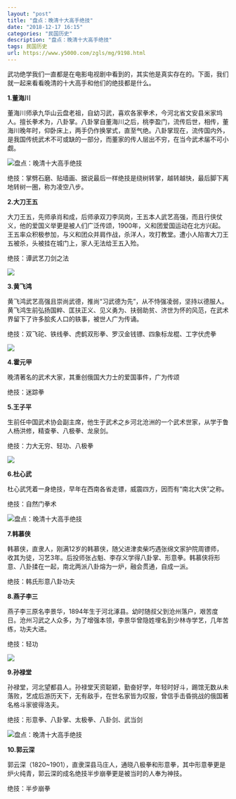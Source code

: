 ```yaml
---
layout: "post"
title: "盘点：晚清十大高手绝技"
date: "2018-12-17 16:15"
categories: "民国历史"
description: "盘点：晚清十大高手绝技"
tags: 民国历史
url: https://www.y5000.com/zgls/mg/9198.html
---
```






武功绝学我们一直都是在电影电视剧中看到的，其实他是真实存在的。下面，我们就一起来看看晚清的十大高手和他们的绝技都是什么。

**1.董海川**

董海川师承九华山云盘老祖，自幼习武，喜欢各家拳术，今河北省文安县米家坞人。擅长拳术为，八卦掌。八卦掌自董海川之后，桃李盈门，流传后世，相传，董海川晚年时，仰卧床上，两手仍作换掌式，直至气绝。八卦掌现在，流传国内外，是我国传统武术不可或缺的一部分，而董家的传人层出不穷，在当今武术届不可小觑。

![盘点：晚清十大高手绝技](/uploads/allimg/170104/6-1F104161552T6.JPG)

绝技：掌劈石磨、贴墙画、据说最后一样绝技是绕树转掌，越转越快，最后脚下离地转树一圈，称为凌空八步。

**2.大刀王五**

大刀王五，先师承肖和成，后师承双刀李凤岗，王五本人武艺高强，而且行侠仗义，他的爱国义举更是被人们广泛传颂，1900年，义和团爱国运动在北方兴起。王五率众积极参加，与义和团众并肩作战，杀洋人，攻打教堂。遭小人陷害大刀王五被杀，头被挂在城门上，家人无法给王五入殓。

绝技：谭武艺刀剑之法

![](https://img.y5000.com/uploads/allimg/170104/1620144927-0.jpg)

**3.黄飞鸿**

黄飞鸿武艺高强且崇尚武德，推尚“习武德为先”，从不恃强凌弱，坚持以德服人。黄飞鸿生前弘扬国粹、匡扶正义、见义勇为、扶弱助贫、济世为怀的风范，在武术界留下了许多脍炙人口的轶事，被世人广为传诵。

绝技：双飞砣、铁线拳、虎鹤双形拳、罗汉金钱镖、四象标龙棍、工字伏虎拳

![](https://img.y5000.com/uploads/allimg/170104/16201440R-1.jpg)

**4.霍元甲**

晚清著名的武术大家，其重创俄国大力士的爱国事件，广为传颂

绝技：迷踪拳

**5.王子平**

生前任中国武术协会副主席，他生于武术之乡河北沧洲的一个武术世家，从学于鲁人杨洪修，精查拳、八极拳、龙泉剑。

绝技：力大无穷、轻功、八极拳

**![](https://img.y5000.com/uploads/allimg/170104/162014K33-2.jpg)**

**6.杜心武**

杜心武凭着一身绝技，早年在西南各省走镖，威震四方，因而有“南北大侠”之称。

绝技：自然门拳术

![盘点：晚清十大高手绝技](/uploads/allimg/170104/6-1F10416112G93.JPG)

**7.韩慕侠**

韩慕侠，直隶人，刚满12岁的韩慕侠，随父进津卖柴巧遇张绵文家护院周镖师，收其为徒，习艺3年。后投师张占魁、李存义学得八卦掌、形意拳。韩慕侠将形意、八卦揉在一起，南北两派八卦熔为一炉，融会贯通，自成一派。

绝技：韩氏形意八卦功夫

**8.燕子李三**

燕子李三原名李景华，1894年生于河北涿县。幼时随叔父到沧州落户，艰苦度日。沧州习武之人众多，为了增强本领，李景华曾隐姓埋名到少林寺学艺，几年苦练，功夫大进。

绝技：轻功

![](https://img.y5000.com/uploads/allimg/170104/162014CG-3.jpg)

**9.孙禄堂**

孙禄堂，河北望都县人。孙禄堂天资聪颖，勤奋好学，年轻时好斗，踢馆无数从未落败，艺成后游历天下，无有敌手，在世名家皆为叹服，曾信手击昏挑战的俄国著名格斗家彼得洛夫。

绝技：形意拳、八卦掌、太极拳、八卦剑、武当剑

![盘点：晚清十大高手绝技](/uploads/allimg/170104/6-1F1041612514J.JPG)

**10.郭云深**

郭云深（1820~1901），直隶深县马庄人，通晓八极拳和形意拳，其中形意拳更是炉火纯青，郭云深的成名绝技半步崩拳更是被当时的人奉为神技。

绝技：半步崩拳
